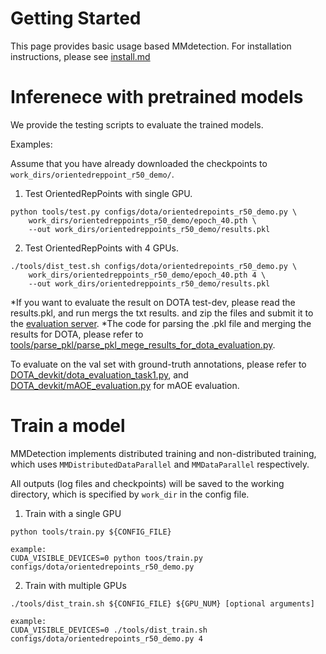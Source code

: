 # Getting Started

This page provides basic usage based MMdetection. For installation instructions, please see [install.md](https://github.com/LiWentomng/OrientedRepPoints/blob/main/docs/install.md)

# Inferenece with pretrained models
We provide the testing scripts to evaluate the trained models.

Examples:

Assume that you have already downloaded the checkpoints to `work_dirs/orientedreppoint_r50_demo/`.

1. Test OrientedRepPoints with single GPU.

```shell
python tools/test.py configs/dota/orientedrepoints_r50_demo.py \
    work_dirs/orientedreppoints_r50_demo/epoch_40.pth \ 
    --out work_dirs/orientedreppoints_r50_demo/results.pkl

```
2. Test OrientedRepPoints with 4 GPUs.
```shell
./tools/dist_test.sh configs/dota/orientedrepoints_r50_demo.py \
    work_dirs/orientedreppoints_r50_demo/epoch_40.pth 4 \ 
    --out work_dirs/orientedreppoints_r50_demo/results.pkl
```



*If you want to evaluate the result on DOTA test-dev, please read the results.pkl, and run mergs the txt results. and zip the files  and submit it to the  [evaluation server](https://captain-whu.github.io/DOTA/index.html).
*The code for parsing the .pkl file and merging the results for DOTA, please refer to [tools/parse_pkl/parse_pkl_mege_results_for_dota_evaluation.py]().

To evaluate on the val set with ground-truth annotations, please refer to [DOTA_devkit/dota_evaluation_task1.py](https://github.com/LiWentomng/OrientedRepPoints/blob/main/DOTA_devkit/dota_evaluation_task1.py),  and [DOTA_devkit/mAOE_evaluation.py](https://github.com/LiWentomng/OrientedRepPoints/blob/main/DOTA_devkit/mAOE_evaluation.py) for mAOE evaluation.

# Train a model

MMDetection implements distributed training and non-distributed training,
which uses `MMDistributedDataParallel` and `MMDataParallel` respectively.

All outputs (log files and checkpoints) will be saved to the working directory,
which is specified by `work_dir` in the config file.

1. Train  with a single GPU 

```shell
python tools/train.py ${CONFIG_FILE} 

example:
CUDA_VISIBLE_DEVICES=0 python toos/train.py configs/dota/orientedrepoints_r50_demo.py 
```

2. Train with multiple GPUs

```shell
./tools/dist_train.sh ${CONFIG_FILE} ${GPU_NUM} [optional arguments]

example:
CUDA_VISIBLE_DEVICES=0 ./tools/dist_train.sh configs/dota/orientedrepoints_r50_demo.py 4
```


